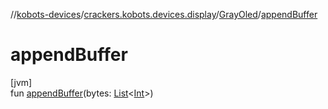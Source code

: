 //[kobots-devices](../../../index.md)/[crackers.kobots.devices.display](../index.md)/[GrayOled](index.md)/[appendBuffer](append-buffer.md)

# appendBuffer

[jvm]\
fun [appendBuffer](append-buffer.md)(bytes: [List](https://kotlinlang.org/api/latest/jvm/stdlib/kotlin.collections/-list/index.html)&lt;[Int](https://kotlinlang.org/api/latest/jvm/stdlib/kotlin/-int/index.html)&gt;)
